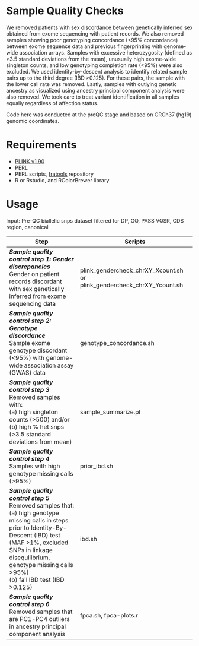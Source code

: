 # Sample Quality Checks
We removed patients with sex discordance between genetically inferred sex obtained from exome sequencing with patient records. We also removed samples showing poor genotyping concordance (<95% concordance) between exome sequence data and previous fingerprinting with genome-wide association arrays. Samples with excessive heterozygosity (defined as >3.5 standard deviations from the mean), unusually high exome-wide singleton counts, and low genotyping completion rate (<95%) were also excluded. We used identity-by-descent analysis to identify related sample pairs up to the third degree (IBD >0.125). For these pairs, the sample with the lower call rate was removed. Lastly, samples with outlying genetic ancestry as visualized using ancestry principal component analysis were also removed. We took care to treat variant identification in all samples equally regardless of affection status. 

Code here was conducted at the preQC stage and based on GRCh37 (hg19) genomic coordinates.

# Requirements
- [PLINK v1.90](https://www.cog-genomics.org/plink/)
- PERL
- PERL scripts, [fratools](https://github.com/atks/fratools) repository
- R or Rstudio, and RColorBrewer library

# Usage
Input: Pre-QC biallelic snps dataset filtered for DP, GQ, PASS VQSR, CDS region, canonical

| Step | Scripts |
| -----| ------- |
| ***Sample quality control step 1: Gender discrepancies*** </br> Gender on patient records discordant with sex genetically inferred from exome sequencing data | plink_gendercheck_chrXY_Xcount.sh or plink_gendercheck_chrXY_Ycount.sh |
| ***Sample quality control step 2: Genotype discordance*** </br> Sample exome genotype discordant (<95%) with genome-wide association assay (GWAS) data | genotype_concordance.sh |
| ***Sample quality control step 3*** </br> Removed samples with: </br> (a) high singleton counts (>500) and/or </br> (b) high % het snps (>3.5 standard deviations from mean) | sample_summarize.pl | 
| ***Sample quality control step 4*** </br> Samples with high genotype missing calls (>95%) | prior_ibd.sh |
| ***Sample quality control step 5*** </br> Removed samples that: </br> (a) high genotype missing calls in steps prior to Identity-By-Descent (IBD) test (MAF >1%, excluded SNPs in linkage disequilibrium, genotype missing calls >95%) </br> (b) fail IBD test (IBD >0.125) | ibd.sh |
| ***Sample quality control step 6*** </br> Removed samples that are PC1-PC4 outliers in ancestry principal component analysis | fpca.sh, fpca-plots.r |







